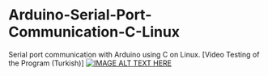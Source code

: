# Arduino-Serial-Port-Communication-C-Linux
Serial port communication with Arduino using C on Linux.
[Video Testing of the Program (Turkish)]
[![IMAGE ALT TEXT HERE](https://img.youtube.com/vi/zBH_Nn3Kp2I/0.jpg)](https://www.youtube.com/watch?v=zBH_Nn3Kp2I)
